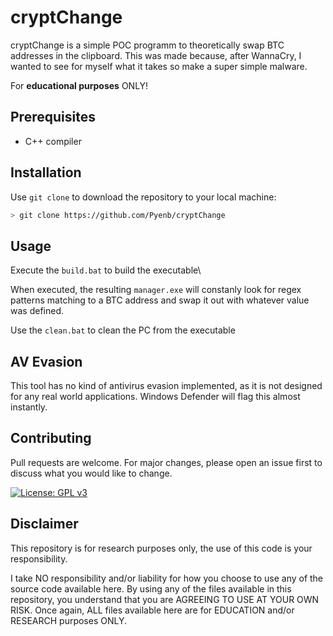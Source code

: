# cryptChange

cryptChange is a simple POC programm to theoretically swap BTC addresses in the clipboard. This was made because, after WannaCry, I wanted to see for myself what it takes so make a super simple malware.

For **educational purposes** ONLY!

## Prerequisites

- C++ compiler

## Installation

Use `git clone` to download the repository to your local machine:

```bash
> git clone https://github.com/Pyenb/cryptChange
```

## Usage

Execute the `build.bat` to build the executable\

When executed, the resulting `manager.exe` will constanly look for regex patterns matching to a BTC address and swap it out with whatever value was defined.

Use the `clean.bat` to clean the PC from the executable

## AV Evasion

This tool has no kind of antivirus evasion implemented, as it is not designed for any real world applications. Windows Defender will flag this almost instantly.

## Contributing
Pull requests are welcome. For major changes, please open an issue first to discuss what you would like to change.

[![License: GPL v3](https://img.shields.io/badge/License-GPLv3-blue.svg)](https://www.gnu.org/licenses/gpl-3.0)

## Disclaimer
This repository is for research purposes only, the use of this code is your responsibility.

I take NO responsibility and/or liability for how you choose to use any of the source code available here. By using any of the files available in this repository, you understand that you are AGREEING TO USE AT YOUR OWN RISK. Once again, ALL files available here are for EDUCATION and/or RESEARCH purposes ONLY.

